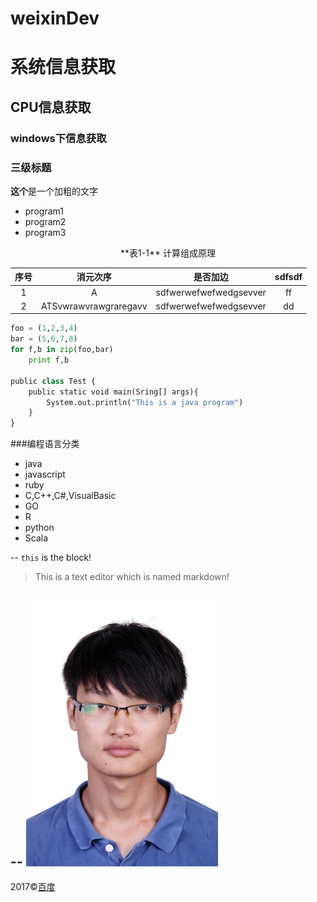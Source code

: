 # weixinDev
# 系统信息获取

## CPU信息获取

### windows下信息获取


### 三级标题
**这个**是一个加粗的文字

* program1
* program2
* program3

<center>**表1-1** 计算组成原理</center>

|序号|消元次序|是否加边|sdfsdf
|:----:|:----:|:----:|:----:|
|1|A|sdfwerwefwefwedgsevver|ff
|2|ATSvwrawvrawgraregavv|sdfwerwefwefwedgsevver|dd


~~~python
foo = (1,2,3,4)
bar = (5,6,7,8)
for f,b in zip(foo,bar)
	print f,b

public class Test {
	public static void main(Sring[] args){
		System.out.println("This is a java program")
	}
}

~~~
###编程语言分类
* java
* javascript
* ruby
* C,C++,C#,VisualBasic
* GO
* R
* python
* Scala

--
`this` is the block!
> This is a text editor which is named markdown!

--
![个人照片](./src/main/resources/gushixing.jpg "个人照片")
--------------------------------------------------
2017&copy;[百度](http://www.baidu.com/)
